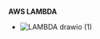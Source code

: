 **AWS LAMBDA**
- ![LAMBDA drawio (1)](https://github.com/souravs17031999/CDA-AWS-DVA-C02/assets/33771969/4d4eeb0b-7e0b-4136-9129-79945bf5dcea)  
